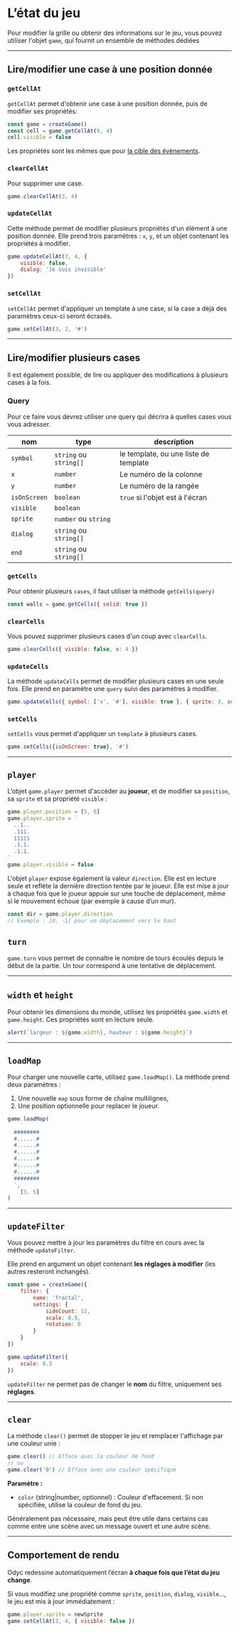 <script>
import Aside from '../../../lib/ui/Doc/Aside.svelte'
import Emoji from '../../../lib/ui/Doc/Emoji.svelte'
import PaintDemo from '../../../lib/ui/Doc/PaintDemo.svelte'
</script>

# <Emoji src="⚡" /> L’état du jeu

Pour modifier la grille ou obtenir des informations sur le jeu, vous pouvez utiliser l'objet `game`, qui fournit un ensemble de méthodes dédiées

---

## <Emoji src="🎯" /> Lire/modifier une case à une position donnée

### `getCellAt`

`getCellAt` permet d'obtenir une case à une position donnée, puis de modifier ses propriétés:

```js
const game = createGame()
const cell = game.getCellAt(9, 4)
cell.visible = false
```

<Aside>

Les propriétés sont les mêmes que pour [la cible des évènements](fr/doc/interaction-and-logique/evenements#proprietes-disponibles).

</Aside>

### `clearCellAt`

Pour supprimer une case.

```js
game.clearCellAt(3, 4)
```

### `updateCellAt`

Cette méthode permet de modifier plusieurs propriétés d'un élément à une position donnée.
Elle prend trois paramètres : `x`, `y`, et un objet contenant les propriétés à modifier.

```js
game.updateCellAt(3, 4, {
	visible: false,
	dialog: 'Je suis invisible'
})
```

### `setCellAt`

`setCellAt` permet d'appliquer un template à une case, si la case a déjà des paramètres ceux-ci seront écrasés.

```js
game.setCellAt(3, 2, '#')
```

---

## <Emoji src="🪏" /> Lire/modifier plusieurs cases

Il est également possible, de lire ou appliquer des modifications à plusieurs cases à la fois.

### Query

Pour ce faire vous devrez utiliser une query qui décrira à quelles cases vous vous adresser.

| nom          | type                   | description                           |
| ------------ | ---------------------- | ------------------------------------- |
| `symbol`     | `string` ou `string[]` | le template, ou une liste de template |
| `x`          | `number`               | Le numéro de la colonne               |
| `y`          | `number`               | Le numéro de la rangée                |
| `isOnScreen` | `boolean`              | `true` si l'objet est à l'écran       |
| `visible`    | `boolean`              |
| `sprite`     | `number` ou `string`   |
| `dialog`     | `string` ou `string[]` |
| `end`        | `string` ou `string[]` |

### `getCells`

Pour obtenir plusieurs `cases`, il faut utiliser la méthode `getCells(query)`

```js
const walls = game.getCells({ solid: true })
```

### `clearCells`

Vous pouvez supprimer plusieurs cases d'un coup avec `clearCells`.

```js
game.clearCells({ visible: false, x: 4 })
```

### `updateCells`

La méthode `updateCells` permet de modifier plusieurs cases en une seule fois. Elle prend en paramètre une `query` suivi des paramètres à modifier.

```js
game.updateCells({ symbol: ['x', '#'], visible: true }, { sprite: 3, solid: true })
```

### `setCells`

`setCells` vous permet d'appliquer un `template` à plusieurs cases.

```js
game.setCells({isOnScreen: true}, '#')
```

---

## <Emoji src="🐒" /> `player`

L’objet `game.player` permet d'accéder au **joueur**, et de modifier sa `position`, sa `sprite` et sa propriété `visible` :

```js
game.player.position = [5, 6]
game.player.sprite = `
  ..1..
  .111.
  11111
  .1.1.
  .1.1.
`
game.player.visible = false
```

L'objet `player` expose également la valeur `direction`. Elle est en lecture seule et reflète la dernière direction tentée par le joueur. Elle est mise à jour à chaque fois que le joueur appuie sur une touche de déplacement, même si le mouvement échoue (par exemple à cause d’un mur).

```js
const dir = game.player.direction
// Exemple : [0, -1] pour un déplacement vers le haut
```

## <Emoji src="⏰"/> `turn`

`game.turn` vous permet de connaître le nombre de tours écoulés depuis le début de la partie. Un tour correspond à une tentative de déplacement.

---

## <Emoji src="⚖️" /> `width` et `height`

Pour obtenir les dimensions du monde, utilisez les propriétés `game.width` et `game.height`.
Ces propriétés sont en lecture seule.

```js
alert(`largeur : ${game.width}, hauteur : ${game.height}`)
```

---

## <Emoji src="🌍" /> `loadMap`

Pour charger une nouvelle carte, utilisez `game.loadMap()`.
La méthode prend deux paramètres :

1. Une nouvelle `map` sous forme de chaîne multilignes,
2. Une position optionnelle pour replacer le joueur.

```js
game.loadMap(
	`
  ########
  #......#
  #......#
  #......#
  #......#
  #......#
  #......#
  ########
  `,
	[3, 5]
)
```

---

## <Emoji src="🎛️" /> `updateFilter`

Vous pouvez mettre à jour les paramètres du filtre en cours avec la méthode `updateFilter`.

Elle prend en argument un objet contenant **les réglages à modifier** (les autres resteront inchangés).

```js
const game = createGame({
	filter: {
		name: 'fractal',
		settings: {
			sideCount: 12,
			scale: 0.9,
			rotation: 0
		}
	}
})

game.updateFilter({
	scale: 0.3
})
```

<Aside variant="Warning">

`updateFilter` ne permet pas de changer le **nom** du filtre, uniquement ses **réglages**.

</Aside>

---

## <Emoji src="🚫" /> `clear`

La méthode `clear()` permet de stopper le jeu et remplacer l'affichage par une couleur unie :

```js
game.clear() // Efface avec la couleur de fond
// ou
game.clear('0') // Efface avec une couleur spécifique
```

**Paramètre :**

- `color` (string|number, optionnel) : Couleur d'effacement. Si non spécifiée, utilise la couleur de fond du jeu.

<Aside>

Généralement pas nécessaire, mais peut être utile dans certains cas comme entre une scène avec un message ouvert et une autre scène.

</Aside>

---

## <Emoji src="🧠" /> Comportement de rendu

Odyc redessine automatiquement l’écran **à chaque fois que l’état du jeu change**.

Si vous modifiez une propriété comme `sprite`, `position`, `dialog`, `visible`…, le jeu est mis à jour immédiatement :

```js
game.player.sprite = newSprite
game.setCellAt(3, 4, { visible: false })
```
